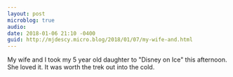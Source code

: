 ```yaml
---
layout: post
microblog: true
audio: 
date: 2018-01-06 21:10 -0400
guid: http://mjdescy.micro.blog/2018/01/07/my-wife-and.html
---
```

My wife and I took my 5 year old daughter to "Disney on Ice" this afternoon. She loved it. It was worth the trek out into the cold.
